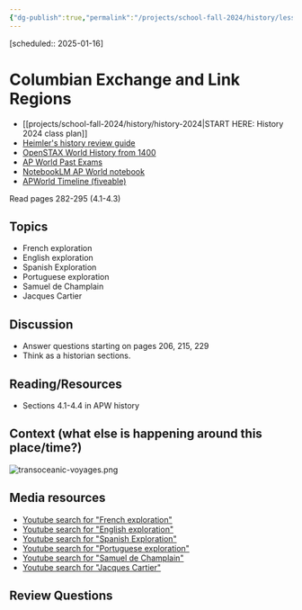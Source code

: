 ```yaml
---
{"dg-publish":true,"permalink":"/projects/school-fall-2024/history/lessons/unit-4-lesson-3/"}
---
```



 [scheduled:: 2025-01-16] 

#  Columbian Exchange and Link Regions

- [[projects/school-fall-2024/history/history-2024\|START HERE: History 2024 class plan]]
- [Heimler's history review guide](https://resources.heimlershistory.com/products/ap-world-heimler-review-guide)
- [OpenSTAX World History from 1400](https://openstax.org/books/world-history-volume-2/pages/1-introduction)
- [AP World Past Exams](https://apcentral.collegeboard.org/courses/ap-world-history/exam/past-exam-questions)
- [NotebookLM AP World notebook](https://notebooklm.google.com/notebook/94b83796-38ce-42a3-b8c6-61630d55f2a2)
- [APWorld Timeline (fiveable)](https://library.fiveable.me/ap-world/faqs/ultimate-ap-world-timeline/blog/7wbnilPDIokeXB7TZ9e3)



Read pages 282-295 (4.1-4.3)

## Topics


- French exploration 
- English exploration 
- Spanish Exploration 
- Portuguese exploration 
- Samuel de Champlain 
- Jacques Cartier 


## Discussion

- Answer questions starting on pages 206, 215, 229
- Think as a historian sections.

## Reading/Resources

-  Sections 4.1-4.4 in APW history

## Context (what else is happening around this place/time?)

![transoceanic-voyages.png](/img/user/projects/school-fall-2024/history/lessons/_resources/transoceanic-voyages.png)

## Media resources


- [Youtube search for "French exploration"](https://www.youtube.com/results?search_query=French%20exploration) 
- [Youtube search for "English exploration"](https://www.youtube.com/results?search_query=English%20exploration) 
- [Youtube search for "Spanish Exploration"](https://www.youtube.com/results?search_query=Spanish%20Exploration) 
- [Youtube search for "Portuguese exploration"](https://www.youtube.com/results?search_query=Portuguese%20exploration) 
- [Youtube search for "Samuel de Champlain"](https://www.youtube.com/results?search_query=Samuel%20de%20Champlain) 
- [Youtube search for "Jacques Cartier"](https://www.youtube.com/results?search_query=Jacques%20Cartier) 

## Review Questions
